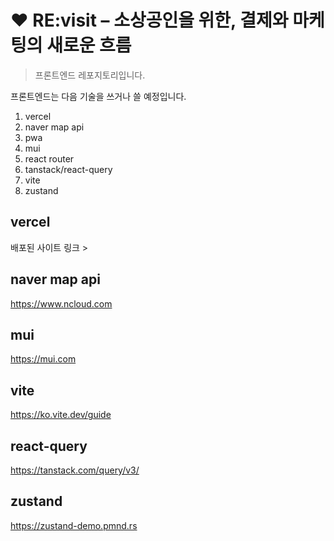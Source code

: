 # ❤️ RE:visit – 소상공인을 위한, 결제와 마케팅의 새로운 흐름

> 프론트엔드 레포지토리입니다.

프론트엔드는 다음 기술을 쓰거나 쓸 예정입니다.

1. vercel
2. naver map api
3. pwa
4. mui
5. react router
6. tanstack/react-query
7. vite
8. zustand

## vercel

배포된 사이트 링크 >

## naver map api

https://www.ncloud.com

## mui

https://mui.com

## vite

https://ko.vite.dev/guide

## react-query

https://tanstack.com/query/v3/

## zustand

https://zustand-demo.pmnd.rs
